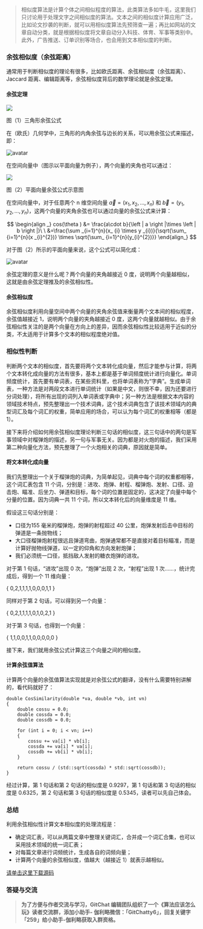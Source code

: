 >
> 相似度算法是计算个体之间相似程度的算法，此类算法多如牛毛，这里我们只讨论用于处理文字之间相似度的算法。文本之间的相似度计算应用广泛，比如论文抄袭的判断，就可以用相似度算法先预筛查一遍；再比如网站的文章自动分类，就是根据相似度将文章自动分入科技、体育、军事等类别中。此外，广告推送、订单识别等场合，也会用到文本相似度的判断。

### 余弦相似度（余弦距离）

通常用于判断相似度的理论有很多，比如欧氏距离、余弦相似度（余弦距离）、Jaccard 距离、编辑距离等，余弦相似度背后的数学理论就是余弦定理。

#### 余弦定理

![](https://images.gitbook.cn/983739b0-0fc9-11e9-97a1-b5c0cb989076)

图（1）三角形余弦公式

在（欧氏）几何学中，三角形的内角余弦与边长的关系，可以用余弦公式来描述，即：

![avatar](https://images.gitbook.cn/Fi6_TRMJZj_co72i4zyLtm3Zy1hL)

在空间向量中（图示以平面向量为例子），两个向量的夹角也可以通过：

![](https://images.gitbook.cn/a6bfedb0-0fc9-11e9-b42e-390d5c3452ad)

图（2）平面向量余弦公式示意图

在空间向量中，对于任意两个 n 维空间向量 $\vec{a}=(x _{1},x_ {2},…,x _{n})$ 和 $\vec{b}=(y_ {1},y
_{2},…,y_ {n})$，这两个向量的夹角余弦也可以通过向量的余弦公式来计算：

$$ \begin{align _} cos(\theta ) &= \frac{a\cdot b}{\left | a \right |\times
\left | b \right |}\ \ &=\frac{\sum _{i=1}^{n}(x_ {i} \times y
_{i})}{\sqrt{\sum_ {i=1}^{n}(x _{i}^{2})} \times \sqrt{\sum_
{i=1}^{n}(y_{i}^{2})}} \end{align_} $$

对于图（2）所示的平面向量来说，这个公式可以简化成：

![avatar](https://images.gitbook.cn/FhIaIjtt82n741zvWsp54DoYWeSD)

余弦定理的意义是什么呢？两个向量的夹角越接近 0 度，说明两个向量越相似，这就是由余弦定理推及的余弦相似性。

#### 余弦相似度

余弦相似度利用向量空间中两个向量的夹角余弦值来衡量两个文本间的相似程度，余弦值越接近 1，说明两个向量的夹角越接近 0
度，这两个向量就越相似。由于余弦相似性关注的是两个向量在方向上的差异，因而余弦相似性比较适用于近似的分类，不太适用于计算多个文本的相似程度绝对值。

### 相似性判断

判断两个文本的相似度，首先要将两个文本转化成向量，然后才能参与计算，将两个文本转化成向量的方法有很多，基本上都是基于单词频度统计进行向量化。单词频度统计，首先要有单词表，在某些资料里，也将单词表称为“字典”。生成单词表，一种方法是对两段文本进行单词统计（如果是中文，则很不幸，因为还要进行分词处理），将所有出现的词列入单词表或字典中；另一种方法是根据文本内容的领域技术特点，预先整理出一个技术词典，这个技术词典包含了该技术领域内的典型词汇及每个词汇的权重，简单应用的场合，可以认为每个词汇的权重相等（都是
1）。

接下来将介绍如何用余弦相似度理论判断三句话的相似度，这三句话中的两句是军事领域中对榴弹炮的描述，另一句与军事无关。因为都是对火炮的描述，我们采用第二种向量化方法，预先整理了一个火炮相关的词典，原因就是简单。

#### 将文本转化成向量

我们先整理出一个关于榴弹炮的词典，为简单起见，词典中每个词的权重都相等，这个词汇表包含 11
个词，分别是：进攻、炮弹、射程、榴弹炮、发射、口径、迫击炮、瞄准、后坐力、弹道和目标，每个词的位置是固定的，这决定了向量中每个分量的位置。因为词典一共 11
个词，所以文本转化后的向量维度是 11 维。

假设这三句话分别是：

  * 口径为155 毫米的榴弹炮，炮弹的射程超过 40 公里，炮弹发射后击中目标的弹道是一条抛物线；
  * 大口径榴弹炮射程很远且弹道弯曲，炮弹通常都不是直接对着目标瞄准，而是计算好抛物线弹道，以一定的仰角和方向发射炮弹；
  * 我们必须统一口径，抵挡敌人发射的糖衣炮弹的进攻。

对于第 1 句话，“进攻”出现 0 次，“炮弹”出现 2 次，“射程”出现 1 次……，统计完成后，得到一个 11 维向量：

{ 0,2,1,1,1,1,0,0,0,1,1 }

同样对于第 2 句话，可以得到另一个向量：

{ 0,2,1,1,1,1,0,1,0,2,1 }

对于第 3 句话，也得到一个向量：

{ 1,1,0,0,1,1,0,0,0,0,0 }

接下来，我们就用余弦公式计算这三个向量之间的相似度。

#### 计算余弦值算法

计算两个向量的余弦值算法实现就是对余弦公式的翻译，没有什么需要特别讲解的，看代码就好了：

    
    
    double CosSimilarity(double *va, double *vb, int vn)
    {
        double cossu = 0.0;
        double cossda = 0.0;
        double cossdb = 0.0;
    
        for (int i = 0; i < vn; i++)
        {
            cossu += va[i] * vb[i];
            cossda += va[i] * va[i];
            cossdb += vb[i] * vb[i];
        }
    
        return cossu / (std::sqrt(cossda) * std::sqrt(cossdb));
    }
    

经过计算，第 1 句话和第 2 句话的相似度是 0.9297，第 1 句话和第 3 句话的相似度是 0.6325，第 2 句话和第 3 句话的相似度是
0.5345，读者可以先自己体会。

### 总结

利用余弦相似性计算文本相似度的处理流程是：

  * 确定词汇表，可以从两篇文章中整理关键词汇，合并成一个词汇合集，也可以采用技术领域的统一词汇表；
  * 对每篇文章进行词频统计，生成各自的词频向量；
  * 计算两个向量的余弦相似度，值越大（越接近 1）就表示越相似。

[请单击这里下载源码](https://github.com/inte2000/play_with_algo)

### 答疑与交流

> **为了方便与作者交流与学习，GitChat 编辑团队组织了一个《算法应该怎么玩》读者交流群，添加小助手-
> 伽利略微信：「GitChatty6」，回复关键字「259」给小助手-伽利略获取入群资格。**

